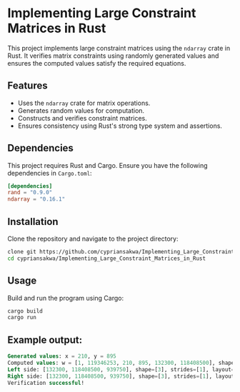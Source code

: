 # Implementing Large Constraint Matrices in Rust

This project implements large constraint matrices using the `ndarray` crate in Rust. It verifies matrix constraints using randomly generated values and ensures the computed values satisfy the required equations.

## Features
- Uses the `ndarray` crate for matrix operations.
- Generates random values for computation.
- Constructs and verifies constraint matrices.
- Ensures consistency using Rust's strong type system and assertions.

## Dependencies
This project requires Rust and Cargo. Ensure you have the following dependencies in `Cargo.toml`:

```toml
[dependencies]
rand = "0.9.0"
ndarray = "0.16.1"
```
## Installation
Clone the repository and navigate to the project directory:
```sh
clone git https://github.com/cypriansakwa/Implementing_Large_Constraint_Matrices_in_Rust.git
cd cypriansakwa/Implementing_Large_Constraint_Matrices_in_Rust
```
## Usage
Build and run the program using Cargo:
```sh
cargo build
cargo run
```
## Example output:
```sql
Generated values: x = 210, y = 895
Computed values: w = [1, 119346253, 210, 895, 132300, 118408500], shape=[6], strides=[1], layout=CFcf (0xf), const ndim=1
Left side: [132300, 118408500, 939750], shape=[3], strides=[1], layout=CFcf (0xf), const ndim=1
Right side: [132300, 118408500, 939750], shape=[3], strides=[1], layout=CFcf (0xf), const ndim=1
Verification successful!
```
